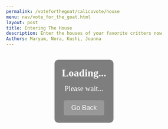 ```yaml
---
permalink: /voteforthegoat/calicovote/house
menu: nav/vote_for_the_goat.html
layout: post
title: Entering The House
description: Enter the houses of your favorite critters now
Authors: Maryam, Nora, Kushi, Joanna
---
```

<div class="content">
    <div id="houseInfo" class="house-info">Loading...</div>
    <div id="message" class="message">Please wait...</div>
    <button id="backButton" class="button">Go Back</button>
</div>

<style>


    /* Base Styles */
    body {
        font-family: "Times New Roman", Times, serif;
        transition: background-color 0.5s ease;
        color: #fff;
        margin: 0;
        padding: 0;
        min-height: 100vh;
        display: flex;
        justify-content: center;
        align-items: center;
        flex-direction: column;
    }

    /* Content Container */
    .content {
        padding: 20px;
        max-width: 600px;
        margin: 20px;
        border-radius: 10px;
        text-align: center;
        background: rgba(0, 0, 0, 0.5);
    }

    /* House Information */
    .house-info {
        font-size: 28px;
        font-weight: bold;
        margin-bottom: 15px;
    }

    .message {
        font-size: 20px;
        margin-bottom: 20px;
    }

    /* Button Styles */
    .button {
        padding: 10px 20px;
        font-size: 18px;
        border: none;
        border-radius: 5px;
        cursor: pointer;
        background-color: rgba(255, 255, 255, 0.2);
        color: #fff;
        transition: background-color 0.3s ease;
    }

    .button:hover {
        background-color: rgba(255, 255, 255, 0.4);
    }
</style>

<script>
     /*importing the og md file */

    import selectedHouse from '{{site.baseurl}}/navigation/voteforthegoat/calicovote.md';

    

// Retrieve selected house from localStorage
const selectedHouse = localStorage.getItem('selectedHouse');

const houseInfo = document.getElementById('houseInfo');
const message = document.getElementById('message');
const backButton = document.getElementById('backButton');

// Function to set the background color and content based on the selected house
function renderHousePage(house) {
    // Clear any previous content
    houseInfo.textContent = "";
    message.textContent = "";

    // Set styles and content based on the selected house
    switch (house) {
        case 'Adventure Play':
            document.body.style.backgroundColor = 'green';
            houseInfo.textContent = "Welcome to the Adventure Play House!";
            message.textContent = "Explore and have fun!";
            break;
        case 'Sylvanian Family Restaurant':
            document.body.style.backgroundColor = 'blue';
            houseInfo.textContent = "Welcome to the Sylvanian Family Restaurant House!";
            message.textContent = "Join us for a delightful meal!";
            break;
        case 'Magical Mermaid Castle':
            document.body.style.backgroundColor = 'purple';
            houseInfo.textContent = "Welcome to the Magical Mermaid Castle!";
            message.textContent = "Dive into an enchanting experience!";
            break;
        case 'Woody School':
            document.body.style.backgroundColor = 'goldenrod';
            houseInfo.textContent = "Welcome to the Woody School House!";
            message.textContent = "Get ready to learn and grow!";
            break;
        case 'Spooky Surprise Haunted':
            document.body.style.backgroundColor = 'darkred';
            houseInfo.textContent = "Welcome to the Spooky Surprise Haunted House!";
            message.textContent = "Dare to enter the haunted halls!";
            break;
        case 'Brick Oven Bakery':
            document.body.style.backgroundColor = 'orange';
            houseInfo.textContent = "Welcome to the Brick Oven Bakery House!";
            message.textContent = "Smell the freshly baked goodies!";
            break;
        default:
            document.body.style.backgroundColor = 'white';
            houseInfo.textContent = "House not found.";
            message.textContent = "Please go back and select a house.";
    }
}

// Function to handle the "Go Back" button click
function goBack() {
    window.history.back(); // Navigate to the previous page
}

// Set up the "Go Back" button event listener
backButton.addEventListener('click', goBack);

// Run the function only if `selectedHouse` exists
if (selectedHouse) {
    renderHousePage(selectedHouse);
} else {
    houseInfo.textContent = "No house selected.";
    message.textContent = "Please go back and select a house.";
}

// Listen for changes in house selection to update the page dynamically
window.addEventListener('storage', (event) => {
    if (event.key === 'selectedHouse') {
        renderHousePage(event.newValue);
    }
});
</script>
